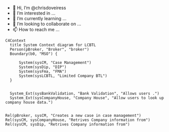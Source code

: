 - 👋 Hi, I’m @chrisdoveiress
- 👀 I’m interested in ...
- 🌱 I’m currently learning ...
- 💞️ I’m looking to collaborate on ...
- 📫 How to reach me ...

<!---
chrisdoveiress/chrisdoveiress is a ✨ special ✨ repository because its `README.md` (this file) appears on your GitHub profile.
You can click the Preview link to take a look at your changes.
--->
```mermaid
C4Context
  title System Context diagram for LCBTL
  Person(pBroker, "Broker", "broker")
  Boundary(b0, "MSO") {
  
      System(sysCM, "Case Management")
      System(sysDip, "DIP")
      System(sysFma, "FMA")
      System(sysLCBTL, "Limited Company BTL")
  }


  System_Ext(sysBankValidation, "Bank Validation", "Allows users .")
  System_Ext(sysCompanyHouse, "Company House", "Allow users to look up company house data.")


Rel(pBroker, sysCM, "Creates a new case in case management")
Rel(sysCM, sysCompanyHouse, "Retrives Company information from")
Rel(sysCM, sysDip, "Retrives Company information from")
```
